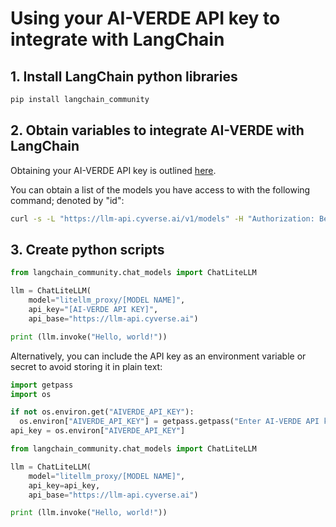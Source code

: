 # Using your AI-VERDE API key to integrate with LangChain

## 1. Install LangChain python libraries
```bash 
pip install langchain_community 
```

## 2. Obtain variables to integrate AI-VERDE with LangChain

Obtaining your AI-VERDE API key is outlined [here](/api/api-token/).


You can obtain a list of the models you have access to with the following command; denoted by "id":
```bash
curl -s -L "https://llm-api.cyverse.ai/v1/models" -H "Authorization: Bearer [AI-VERDE API KEY]" -H 'Content-Type: application/json'|jq 
```
## 3. Create python scripts
```python
from langchain_community.chat_models import ChatLiteLLM

llm = ChatLiteLLM(
    model="litellm_proxy/[MODEL NAME]",
    api_key="[AI-VERDE API KEY]",
    api_base="https://llm-api.cyverse.ai")

print (llm.invoke("Hello, world!"))
```


Alternatively, you can include the API key as an environment variable or secret to avoid storing it in plain text:

```python
import getpass
import os

if not os.environ.get("AIVERDE_API_KEY"):
  os.environ["AIVERDE_API_KEY"] = getpass.getpass("Enter AI-VERDE API key: ")
api_key = os.environ["AIVERDE_API_KEY"]

from langchain_community.chat_models import ChatLiteLLM

llm = ChatLiteLLM(
    model="litellm_proxy/[MODEL NAME]",
    api_key=api_key,
    api_base="https://llm-api.cyverse.ai")

print (llm.invoke("Hello, world!"))
```